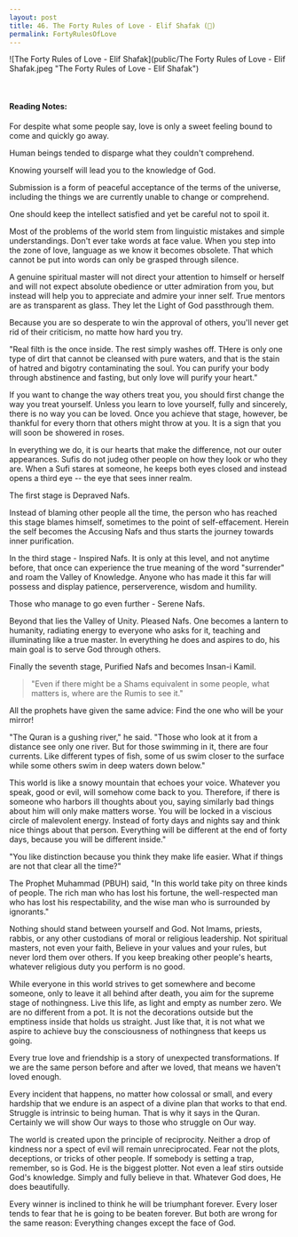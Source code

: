 ```yaml
---
layout: post
title: 46. The Forty Rules of Love - Elif Shafak (📖)
permalink: FortyRulesOfLove
---
```


![The Forty Rules of Love - Elif Shafak](public/The Forty Rules of Love - Elif Shafak.jpeg "The Forty Rules of Love - Elif Shafak")

<br>

#### Reading Notes:

For despite what some people say, love is only a sweet feeling bound to come and quickly go away.

Human beings tended to disparge what they couldn't comprehend.

Knowing yourself will lead you to the knowledge of God.

Submission is a form of peaceful acceptance of the terms of the universe, including the things we are currently unable to change or comprehend.

One should keep the intellect satisfied and yet be careful not to spoil it.

Most of the problems of the world stem from linguistic mistakes and simple understandings. Don't ever take words at face value. When you step into the zone of love, language as we know it becomes obsolete. That which cannot be put into words can only be grasped through silence.

A genuine spiritual master will not direct your attention to himself or herself and will not expect absolute obedience or utter admiration from you, but instead will help you to appreciate and admire your inner self. True mentors are as transparent as glass. They let the Light of God passthrough them.

Because you are so desperate to win the approval of others, you'll never get rid of their criticism, no matte how hard you try.

"Real filth is the once inside. The rest simply washes off. THere is only one type of dirt that cannot be cleansed with pure waters, and that is the stain of hatred and bigotry contaminating the soul. You can purify your body through abstinence and fasting, but only love will purify your heart."

If you want to change the way others treat you, you should first change the way you treat yourself. Unless you learn to love yourself, fully and sincerely, there is no way you can be loved. Once you achieve that stage, however, be thankful for every thorn that others might throw at you. It is a sign that you will soon be showered in roses.

In everything we do, it is our hearts that make the difference, not our outer appearances. Sufis do not judeg other people on how they look or who they are. When a Sufi stares at someone, he keeps both eyes closed and instead opens a third eye -- the eye that sees inner realm.

The first stage is Depraved Nafs.

Instead of blaming other people all the time, the person who has reached this stage blames himself, sometimes to the point of self-effacement. Herein the self becomes the Accusing Nafs and thus starts the journey towards inner purification.

In the third stage - Inspired Nafs. It is only at this level, and not anytime before, that once can experience the true meaning of the word "surrender" and roam the Valley of Knowledge. Anyone who has made it this far will possess and display patience, perserverence, wisdom and humility.

Those who manage to go even further - Serene Nafs.

Beyond that lies the Valley of Unity. Pleased Nafs. One becomes a lantern to humanity, radiating energy to everyone who asks for it, teaching and illuminating like a true master. In everything he does and aspires to do, his main goal is to serve God through others.

Finally the seventh stage, Purified Nafs and becomes Insan-i Kamil.

> "Even if there might be a Shams equivalent in some people, what matters is, where are the Rumis to see it."

All the prophets have given the same advice: Find the one who will be your mirror!

"The Quran is a gushing river," he said. "Those who look at it from a distance see only one river. But for those swimming in it, there are four currents. Like different types of fish, some of us swim closer to the surface while some others swim in deep waters down below."

This world is like a snowy mountain that echoes your voice. Whatever you speak, good or evil, will somehow come back to you. Therefore, if there is someone who harbors ill thoughts about you, saying similarly bad things about him will only make matters worse. You will be locked in a viscious circle of malevolent energy. Instead of forty days and nights say and think nice things about that person. Everything will be different at the end of forty days, because you will be different inside."

"You like distinction because you think they make life easier. What if things are not that clear all the time?"

The Prophet Muhammad (PBUH) said, "In this world take pity on three kinds of people. The rich man who has lost his fortune, the well-respected man who has lost his respectability, and the wise man who is surrounded by ignorants."

Nothing should stand between yourself and God. Not Imams, priests, rabbis, or any other custodians of moral or religious leadership. Not spiritual masters, not even your faith, Believe in your values and your rules, but never lord them over others. If you keep breaking other people's hearts, whatever religious duty you perform is no good.

While everyone in this world strives to get somewhere and become someone, only to leave it all behind after death, you aim for the supreme stage of nothingness. Live this life, as light and empty as number zero. We are no different from a pot. It is not the decorations outside but the emptiness inside that holds us straight. Just like that, it is not what we aspire to achieve buy the consciousness of nothingness that keeps us going.

Every true love and friendship is a story of unexpected transformations. If we are the same person before and after we loved, that means we haven't loved enough.

Every incident that happens, no matter how colossal or small, and every hardship that we endure is an aspect of a divine plan that works to that end. Struggle is intrinsic to being human. That is why it says in the Quran. Certainly we will show Our ways to those who struggle on Our way.

The world is created upon the principle of reciprocity. Neither a drop of kindness nor a spect of evil will remain unreciprocated. Fear not the plots, deceptions, or tricks of other people. If somebody is setting a trap, remember, so is God. He is the biggest plotter. Not even a leaf stirs outside God's knowledge. Simply and fully believe in that. Whatever God does, He does beautifully.

Every winner is inclined to think he will be triumphant forever. Every loser tends to fear that he is going to be beaten forever. But both are wrong for the same reason: Everything changes except the face of God.
